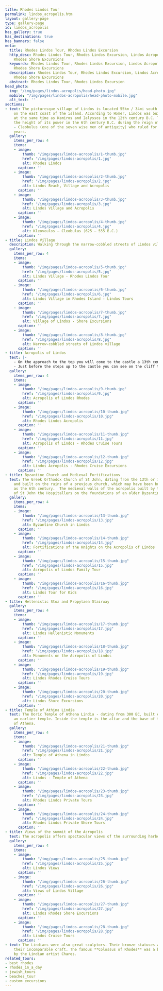 ```yaml
---
title: Rhodes Lindos Tour
permalink: lindos_acropolis.htm
layout: gallery-page
type: gallery-page
id: lindos_acropolis
has_gallery: true
has_destinations: true
has_banners: false
meta:
  title: Rhodes Lindos Tour, Rhodes Lindos Excursion
  http_desc: Rhodes Lindos Tour, Rhodes Lindos Excursion, Lindos Acropolis Excursions,
    Rhodes Shore Excursions
  keywords: Rhodes Lindos Tour, Rhodes Lindos Excursion, Lindos Acropolis Excursions,
    Rhodes Shore Excursions
  description: Rhodes Lindos Tour, Rhodes Lindos Excursion, Lindos Acropolis Excursions,
    Rhodes Shore Excursions
  abstract: Rhodes Lindos Tour, Rhodes Lindos Excursion
head_photo:
  img: "/img/pages/lindos-acropolis/head-photo.jpg"
  mobile: "/img/pages/lindos-acropolis/head-photo-mobile.jpg"
  alt_text: ''
sections:
- text: The picturesque village of Lindos is located 55km / 34mi south of Rhodes town
    on the east coast of the island. According to Homer, Lindos was built by the Dorians
    at the same time as Kamiros and Ialyssos in the 12th century B.C. The town reached
    the height of its power in the 6th century B.C. during the reign of Tyrant Kleovoulos
    - Cleobulus (one of the seven wise men of antiquity) who ruled for more than 40
    years.
  gallery:
    items_per_row: 4
    items:
    - image:
        thumb: "/img/pages/lindos-acropolis/1-thumb.jpg"
        href: "/img/pages/lindos-acropolis/1.jpg"
        alt: Rhodes Lindos
      caption: ''
    - image:
        thumb: "/img/pages/lindos-acropolis/2-thumb.jpg"
        href: "/img/pages/lindos-acropolis/2.jpg"
        alt: Lindos Beach, Village and Acropolis
      caption: ''
    - image:
        thumb: "/img/pages/lindos-acropolis/3-thumb.jpg"
        href: "/img/pages/lindos-acropolis/3.jpg"
        alt: Lindos Village and Acropolis
      caption: ''
    - image:
        thumb: "/img/pages/lindos-acropolis/4-thumb.jpg"
        href: "/img/pages/lindos-acropolis/4.jpg"
        alt: Kleovoulos – Cleobulus (625 – 555 B.C.)
      caption: ''
- title: Lindos Village
  description: Walking through the narrow-cobbled streets of Lindos village.
  gallery:
    items_per_row: 4
    items:
    - image:
        thumb: "/img/pages/lindos-acropolis/5-thumb.jpg"
        href: "/img/pages/lindos-acropolis/5.jpg"
        alt: Lindos Village - Rhodes Lindos Tour
      caption: ''
    - image:
        thumb: "/img/pages/lindos-acropolis/6-thumb.jpg"
        href: "/img/pages/lindos-acropolis/6.jpg"
        alt: Lindos Village in Rhodes Island - Lindos Tours
      caption: ''
    - image:
        thumb: "/img/pages/lindos-acropolis/7-thumb.jpg"
        href: "/img/pages/lindos-acropolis/7.jpg"
        alt: Village of Lindos - Shore Excursions
      caption: ''
    - image:
        thumb: "/img/pages/lindos-acropolis/8-thumb.jpg"
        href: "/img/pages/lindos-acropolis/8.jpg"
        alt: Narrow-cobbled streets of Lindos village
      caption: ''
- title: Acropolis of Lindos
  text: |-
    - On the approach to the top you will come to the castle a 13th century fortress that is the medieval gate of the Acropolis.
    - Just before the steps up to the castle you can see on the cliff the well-known relief of a Rhodian Trireme - Triemiolia (warship) The relief is said to date from about 180 BC. Lindos was a major maritime power.
  gallery:
    items_per_row: 4
    items:
    - image:
        thumb: "/img/pages/lindos-acropolis/9-thumb.jpg"
        href: "/img/pages/lindos-acropolis/9.jpg"
        alt: Acropolis of Lindos Rhodes
      caption: ''
    - image:
        thumb: "/img/pages/lindos-acropolis/10-thumb.jpg"
        href: "/img/pages/lindos-acropolis/10.jpg"
        alt: Rhodes Lindos Acropolis
      caption: ''
    - image:
        thumb: "/img/pages/lindos-acropolis/11-thumb.jpg"
        href: "/img/pages/lindos-acropolis/11.jpg"
        alt: Acropolis of Lindos - Rhodes Cruise Tours
      caption: ''
    - image:
        thumb: "/img/pages/lindos-acropolis/12-thumb.jpg"
        href: "/img/pages/lindos-acropolis/12.jpg"
        alt: Lindos Acropolis - Rhodes Cruise Excursions
      caption: ''
- title: Byzantine Church and Medieval Fortifications
  text: The Greek Orthodox Church of St John, dating from the 13th or 14th century
    and built on the ruins of a previous church, which may have been built as early
    as the 6th century.  The medieval walls of the acropolis built by the Knights
    of St John the Hospitallers on the foundations of an older Byzantine fortification.
  gallery:
    items_per_row: 4
    items:
    - image:
        thumb: "/img/pages/lindos-acropolis/13-thumb.jpg"
        href: "/img/pages/lindos-acropolis/13.jpg"
        alt: Byzantine Church in Lindos
      caption: ''
    - image:
        thumb: "/img/pages/lindos-acropolis/14-thumb.jpg"
        href: "/img/pages/lindos-acropolis/14.jpg"
        alt: Fortifications of the Knights on the Acropolis of Lindos
      caption: ''
    - image:
        thumb: "/img/pages/lindos-acropolis/15-thumb.jpg"
        href: "/img/pages/lindos-acropolis/15.jpg"
        alt: Acropolis of Lindos Family Tour
      caption: ''
    - image:
        thumb: "/img/pages/lindos-acropolis/16-thumb.jpg"
        href: "/img/pages/lindos-acropolis/16.jpg"
        alt: Lindos Tour for Kids
      caption: ''
- title: Hellenistic Stoa and Propylaea Stairway
  gallery:
    items_per_row: 4
    items:
    - image:
        thumb: "/img/pages/lindos-acropolis/17-thumb.jpg"
        href: "/img/pages/lindos-acropolis/17.jpg"
        alt: Lindos Hellenistic Monuments
      caption: ''
    - image:
        thumb: "/img/pages/lindos-acropolis/18-thumb.jpg"
        href: "/img/pages/lindos-acropolis/18.jpg"
        alt: Monuments on the Acropolis of Lindos
      caption: ''
    - image:
        thumb: "/img/pages/lindos-acropolis/19-thumb.jpg"
        href: "/img/pages/lindos-acropolis/19.jpg"
        alt: Lindos Rhodes Cruise Tours
      caption: ''
    - image:
        thumb: "/img/pages/lindos-acropolis/20-thumb.jpg"
        href: "/img/pages/lindos-acropolis/20.jpg"
        alt: Lindos Shore Excursions
      caption: ''
- title: Temple of Athina Lindia
  text: The Doric Temple of Athena Lindia - dating from 300 BC, built on the site of
    an earlier temple. Inside the temple is the altar and the base of the cult statue
    of Athena.
  gallery:
    items_per_row: 4
    items:
    - image:
        thumb: "/img/pages/lindos-acropolis/21-thumb.jpg"
        href: "/img/pages/lindos-acropolis/21.jpg"
        alt: Temple of Athena in Lindos
      caption: ''
    - image:
        thumb: "/img/pages/lindos-acropolis/22-thumb.jpg"
        href: "/img/pages/lindos-acropolis/22.jpg"
        alt: Lindos - Temple of Athena
      caption: ''
    - image:
        thumb: "/img/pages/lindos-acropolis/23-thumb.jpg"
        href: "/img/pages/lindos-acropolis/23.jpg"
        alt: Rhodes Lindos Private Tours
      caption: ''
    - image:
        thumb: "/img/pages/lindos-acropolis/24-thumb.jpg"
        href: "/img/pages/lindos-acropolis/24.jpg"
        alt: Rhodes Lindos Private Shore Tours
      caption: ''
- title: Views of the summit of the Acropolis
  text: The acropolis offers spectacular views of the surrounding harbors and coastline.
  gallery:
    items_per_row: 4
    items:
    - image:
        thumb: "/img/pages/lindos-acropolis/25-thumb.jpg"
        href: "/img/pages/lindos-acropolis/25.jpg"
        alt: Lindos Views
      caption: ''
    - image:
        thumb: "/img/pages/lindos-acropolis/26-thumb.jpg"
        href: "/img/pages/lindos-acropolis/26.jpg"
        alt: Views of Lindos Village
      caption: ''
    - image:
        thumb: "/img/pages/lindos-acropolis/27-thumb.jpg"
        href: "/img/pages/lindos-acropolis/27.jpg"
        alt: Lindos Rhodes Shore Excursions
      caption: ''
    - image:
        thumb: "/img/pages/lindos-acropolis/28-thumb.jpg"
        href: "/img/pages/lindos-acropolis/28.jpg"
        alt: Lindos Cruise Tours
      caption: ''
- text: The Lindians were also great sculptors. Their bronze statuses are famed for
    their incomparable craft. The famous **Colossus of Rhodes** was a bronze statue
    by the Lindian artist Chares.
related_tours:
- best_rhodes
- rhodes_in_a_day
- jewish_tours
- beaches_tour
- custom_excursions
---
```


